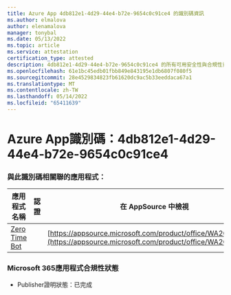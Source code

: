 ```yaml
---
title: Azure App 4db812e1-4d29-44e4-b72e-9654c0c91ce4 的識別碼資訊
ms.author: elmalova
author: elenamalova
manager: tonybal
ms.date: 05/13/2022
ms.topic: article
ms.service: attestation
certification_type: attested
description: 4db812e1-4d29-44e4-b72e-9654c0c91ce4 的所有可用安全性與合規性資訊。
ms.openlocfilehash: 61e1bc45edb01fbb849e843195e1db6807f080f5
ms.sourcegitcommit: 28e4529834823fb61620dc9ac5b33eeddaca67a1
ms.translationtype: MT
ms.contentlocale: zh-TW
ms.lasthandoff: 05/14/2022
ms.locfileid: "65411639"
---
```

# <a name="azure-app-id-4db812e1-4d29-44e4-b72e-9654c0c91ce4"></a>Azure App識別碼：4db812e1-4d29-44e4-b72e-9654c0c91ce4


### <a name="apps-associated-with-this-id"></a>與此識別碼相關聯的應用程式：
| **應用程式名稱** | **認證** | **在 AppSource 中檢視** |
|--------------|---------------|-----------------------|
| [Zero Time Bot](../forward/WA200003717.md) |  | [https://appsource.microsoft.com/product/office/WA200003717](https://appsource.microsoft.com/product/office/WA200003717) |

### <a name="microsoft-365-app-compliance-status"></a>Microsoft 365應用程式合規性狀態
- Publisher證明狀態：已完成
